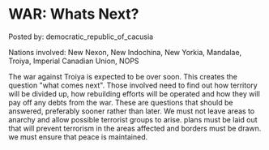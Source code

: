 # WAR: Whats Next?

Posted by: democratic_republic_of_cacusia

Nations involved: New Nexon, New Indochina, New Yorkia, Mandalae, Troiya, Imperial Canadian Union, NOPS

The war against Troiya is expected to be over soon. This creates the question "what comes next". Those involved need to find out how territory will be divided up,  how rebuilding efforts will be operated and how they will pay off any debts from the war. These are questions that should be answered, preferably sooner rather than later. We must not leave areas to anarchy and allow possible terrorist groups to arise. plans must be laid out that will prevent terrorism in the areas affected and borders must be drawn. we must ensure that peace is maintained.